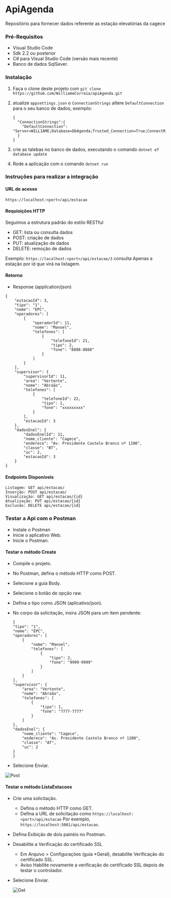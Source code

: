 # ApiAgenda
Repositório para fornecer dados referente as estação elevatórias da cagece

### Pré-Requisitos

- Visual Studio Code
- Sdk 2.2 ou posterior
- C# para Visual Studio Code (versão mais recente)
- Banco de dados SqlSever.

### Instalação

1. Faça o clone deste projeto com `git clone https://github.com/WilliameCorreia/apiAgenda.git`
2. atualize ``appsettings.json`` o ``ConnectionStrings`` altere ``DefaultConnection`` para o seu banco de dados, exemplo:

    ```
   {
      "ConnectionStrings":{
        "DefaultConnection": "Server=WILLIAME;Database=DbAgenda;Trusted_Connection=True;ConnectRetryCount=0"
      }
   }
    ```
    
3. crie as talebas no banco de dados, executando o comando ``dotnet ef database update`` 
4. Rode a aplicação com o comando `dotnet run`

### Instruções para realizar a integração

#### URL de acesso 
``https://localhost:<port>/api/estacao``

#### Requisições HTTP

Seguimos a estrutura padrão do estilo RESTful

- GET: lista ou consulta dados
- POST: criação de dados
- PUT: atualização de dados
- DELETE: remoção de dados

Exemplo: ``https://localhost:<port>/api/estacao/3`` consulta Apenas a estação por id que virá na listagem.

#### Retorno

- Response (application/json)

```
{
    "estacaoId": 3,
    "tipo": "1",
    "nome": "EPC",
    "operadores": [
        {
            "operadorId": 11,
            "nome": "Manoel",
            "telefones": [
                {
                    "telefoneId": 21,
                    "tipo": 2,
                    "fone": "8888-8888"
                }
            ]
        }
    ],
    "supervisor": {
        "supervisorId": 11,
        "area": "Vertente",
        "nome": "Abraão",
        "telefones": [
            {
                "telefoneId": 22,
                "tipo": 1,
                "fone": "xxxxxxxxx"
            }
        ],
        "estacaoId": 3
    },
    "dadosEnel": {
        "dadosEnelId": 11,
        "nome_cliente": "Cagece",
        "endereco": "Av. Presidente Castelo Branco nº 1200",
        "classe": "BT",
        "uc": 2,
        "estacaoId": 3
    }
}
```

#### Endpoints Disponíveis

```
Listagem: GET api/estacao/
Inserção: POST api/estacao/
Visualização: GET api/estacao/{id}
Atualização: PUT api/estacao/{id}
Exclusão: DELETE api/estacao/{id}
```

### Testar a Api com o Postman

- Instale o Postman
- Inicie o aplicativo Web.
- Inicie o Postman.

#### Testar o método Create
- Compile o projeto.
- No Postman, defina o método HTTP como POST.
- Selecione a guia Body.
- Selecione o botão de opção raw.
- Defina o tipo como JSON (aplicativo/json).
- No corpo da solicitação, insira JSON para um item pendente:

    ```
  {
    "tipo": "1",
    "nome": "EPC",
    "operadores": [
        {
            "nome": "Manoel",
            "telefones": [
                {
                    "tipo": 2,
                    "fone": "9999-9999"
                }
            ]
        }
    ],
    "supervisor": {
        "area": "Vertente",
        "nome": "Abraão",
        "telefones": [
            {
                "tipo": 1,
                "fone": "7777-7777"
            }
        ]
    },
    "dadosEnel": {
        "nome_cliente": "Cagece",
        "endereco": "Av. Presidente Castelo Branco nº 1200",
        "classe": "AT",
        "uc": 2
    }
  }
    ```
    
- Selecione Enviar.

![Post](https://user-images.githubusercontent.com/42654850/58427619-8822f780-8076-11e9-96df-ae5c4a2f2230.PNG)

#### Testar o método ListaEstacoes
- Crie uma solicitação.
    - Defina o método HTTP como GET.
    - Defina a URL de solicitação como ``https://localhost:<port>/api/estacao`` Por exemplo, ``https://localhost:5001/api/estacao``.
- Defina Exibição de dois painéis no Postman.
- Desabilite a Verificação do certificado SSL
  - Em Arquivo > Configurações (guia *Geral), desabilite Verificação do certificado SSL.
  - Aviso Habilite novamente a verificação do certificado SSL depois de testar o controlador.
- Selecione Enviar.
    
    ![Get](https://user-images.githubusercontent.com/42654850/58427987-9a516580-8077-11e9-9c05-562dc59f5743.PNG)

